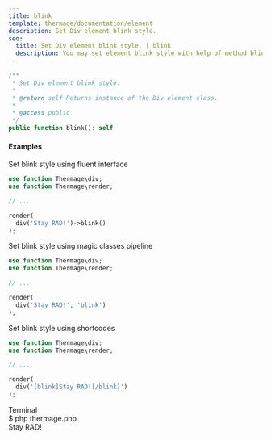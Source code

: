 ```yaml
---
title: blink
template: thermage/documentation/element
description: Set Div element blink style.
seo:
  title: Set Div element blink style. | blink
  description: You may set element blink style with help of method blink
---
```


```php
/**
 * Set Div element blink style.
 *
 * @return self Returns instance of the Div element class.
 *
 * @access public
 */
public function blink(): self
```

#### Examples

Set blink style using fluent interface
```php
use function Thermage\div;
use function Thermage\render;

// ...

render(
  div('Stay RAD!')->blink()
);
```

Set blink style using magic classes pipeline
```php
use function Thermage\div;
use function Thermage\render;

// ...

render(
  div('Stay RAD!', 'blink')
);
```

Set blink style using shortcodes
```php 
use function Thermage\div;
use function Thermage\render;

// ...

render(
  div('[blink]Stay RAD![/blink]')
);
```

<div class="terminal">
  <div class="terminal-header">Terminal</div>
  <div class="terminal-body">
    <div class="terminal-command">$ php thermage.php</div>
    <div class="el-div blink">Stay RAD!</div>
  </div>
</div>